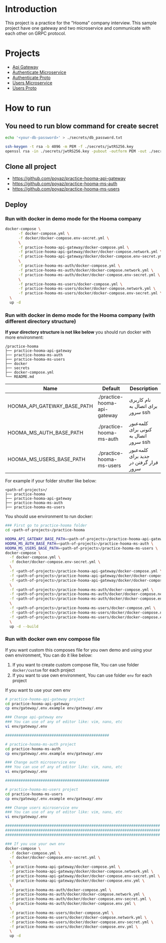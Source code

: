 Introduction
========

This project is a practice for the "Hooma" company interview. This sample project have one gateway and two microservice and communicate with each other on GRPC protocol.

Projects
========

* [Api Gateway](https://github.com/poyaz/practice-hooma-api-gateway)
* [Authenticate Microservice](https://github.com/poyaz/practice-hooma-ms-auth)
* [Authenticate Proto](https://github.com/poyaz/practice-hooma-proto-auth)
* [Users Microservice](https://github.com/poyaz/practice-hooma-ms-users)
* [Users Proto](https://github.com/poyaz/practice-hooma-proto-users)

How to run
==========

## You need to run blow command for create secret

```bash
echo '<your-db-password>' > ./secrets/db_password.txt

ssh-keygen -t rsa -b 4096 -m PEM -f ./secrets/jwtRS256.key
openssl rsa -in ./secrets/jwtRS256.key -pubout -outform PEM -out ./secrets/jwtRS256.key.pub
```

## Clone all project

* https://github.com/poyaz/practice-hooma-api-gateway
* https://github.com/poyaz/practice-hooma-ms-auth
* https://github.com/poyaz/practice-hooma-ms-users

## Deploy

### Run with docker in demo mode for the Hooma company

```bash
docker-compose \
      -f docker-compose.yml \
      -f docker/docker-compose.env-secret.yml \
      \
      -f practice-hooma-api-gateway/docker-compose.yml \
      -f practice-hooma-api-gateway/docker/docker-compose.network.yml \
      -f practice-hooma-api-gateway/docker/docker-compose.env-secret.yml \
      \
      -f practice-hooma-ms-auth/docker-compose.yml \
      -f practice-hooma-ms-auth/docker/docker-compose.network.yml \
      -f practice-hooma-ms-auth/docker/docker-compose.env-secret.yml \
      \
      -f practice-hooma-ms-users/docker-compose.yml \
      -f practice-hooma-ms-users/docker/docker-compose.network.yml \
      -f practice-hooma-ms-users/docker/docker-compose.env-secret.yml \
  \
  up -d
```

### Run with docker in demo mode for the Hooma company (with different directory structure)

**If your directory structure is not like below** you should run docker with more environment:

```
/practice-hooma
├── practice-hooma-api-gateway
├── practice-hooma-ms-auth
├── practice-hooma-ms-users
├── docker
├── secrets
├── docker-compose.yml
└── README.md
```

| Name                        | Default                      | Description                            |
|-----------------------------|------------------------------|----------------------------------------|
| HOOMA_API_GATEWAY_BASE_PATH | ./practice-hooma-api-gateway | نام کاربری برای اتصال به سرور ssh      |
| HOOMA_MS_AUTH_BASE_PATH     | ./practice-hooma-ms-auth     | کلمه‌عبور کنونی برای اتصال به سرور ssh |
| HOOMA_MS_USERS_BASE_PATH    | ./practice-hooma-ms-users    | کلمه‌عبور جدید برای قرار گرفتن در سرور |

For example if your folder strutter like below:

```
<path-of-projects>/
├── practice-hooma
├── practice-hooma-api-gateway
├── practice-hooma-ms-auth
├── practice-hooma-ms-users
```

You should use environment to run docker:

```bash
### First go to practice-hooma folder
cd <path-of-projects>/practice-hooma

HOOMA_API_GATEWAY_BASE_PATH=<path-of-projects>/practice-hooma-api-gateway \
HOOMA_MS_AUTH_BASE_PATH=<path-of-projects>/practice-hooma-ms-auth \
HOOMA_MS_USERS_BASE_PATH=<path-of-projects>/practice-hooma-ms-users \
docker-compose \
  -f docker-compose.yml \
  -f docker/docker-compose.env-secret.yml \
  \
  -f <path-of-projects>/practice-hooma-api-gateway/docker-compose.yml \
  -f <path-of-projects>/practice-hooma-api-gateway/docker/docker-compose.network.yml \
  -f <path-of-projects>/practice-hooma-api-gateway/docker/docker-compose.env-secret.yml \
  \
  -f <path-of-projects>/practice-hooma-ms-auth/docker-compose.yml \
  -f <path-of-projects>/practice-hooma-ms-auth/docker/docker-compose.network.yml \
  -f <path-of-projects>/practice-hooma-ms-auth/docker/docker-compose.env-secret.yml \
  \
  -f <path-of-projects>/practice-hooma-ms-users/docker-compose.yml \
  -f <path-of-projects>/practice-hooma-ms-users/docker/docker-compose.network.yml \
  -f <path-of-projects>/practice-hooma-ms-users/docker/docker-compose.env-secret.yml \
  \
  up -d --build

```

### Run with docker own env compose file

If you want custom this composes file for you own demo and using your own environment, You can do it like below:

1. If you want to create custom compose file, You can use folder `docker/custom` for each project
2. If you want to use own environment, You can use folder `env` for each project

If you want to use your own env

```bash
# practice-hooma-api-gateway project
cd practice-hooma-api-gateway
cp env/gateway/.env.example env/gateway/.env

### Change api-gateway env
### You can use of any of editor like: vim, nano, etc
vi env/gateway/.env

###############################################

# practice-hooma-ms-auth project
cd practice-hooma-ms-auth
cp env/gateway/.env.example env/gateway/.env

### Change auth microservice env
### You can use of any of editor like: vim, nano, etc
vi env/gateway/.env

###############################################

# practice-hooma-ms-users project
cd practice-hooma-ms-users
cp env/gateway/.env.example env/gateway/.env

### Change users microservice env
### You can use of any of editor like: vim, nano, etc
vi env/gateway/.env

######################################################################
######################################################################
######################################################################

### If you use your own env
docker-compose \
  -f docker-compose.yml \
  -f docker/docker-compose.env-secret.yml \
  \
  -f practice-hooma-api-gateway/docker-compose.yml \
  -f practice-hooma-api-gateway/docker/docker-compose.network.yml \
  -f practice-hooma-api-gateway/docker/docker-compose.env-secret.yml \
  -f practice-hooma-api-gateway/docker/docker-compose.env.yml \
  \
  -f practice-hooma-ms-auth/docker-compose.yml \
  -f practice-hooma-ms-auth/docker/docker-compose.network.yml \
  -f practice-hooma-ms-auth/docker/docker-compose.env-secret.yml \
  -f practice-hooma-ms-auth/docker/docker-compose.env.yml \
  \
  -f practice-hooma-ms-users/docker-compose.yml \
  -f practice-hooma-ms-users/docker/docker-compose.network.yml \
  -f practice-hooma-ms-users/docker/docker-compose.env-secret.yml \
  -f practice-hooma-ms-users/docker/docker-compose.env.yml \
  \
  up -d

```
